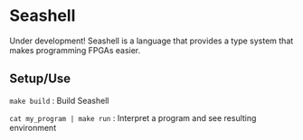 # Seashell

Under development! Seashell is a language that provides a type system that makes programming FPGAs easier.

## Setup/Use

``` make build ``` : Build Seashell

``` cat my_program | make run ``` : Interpret a program and see resulting environment
